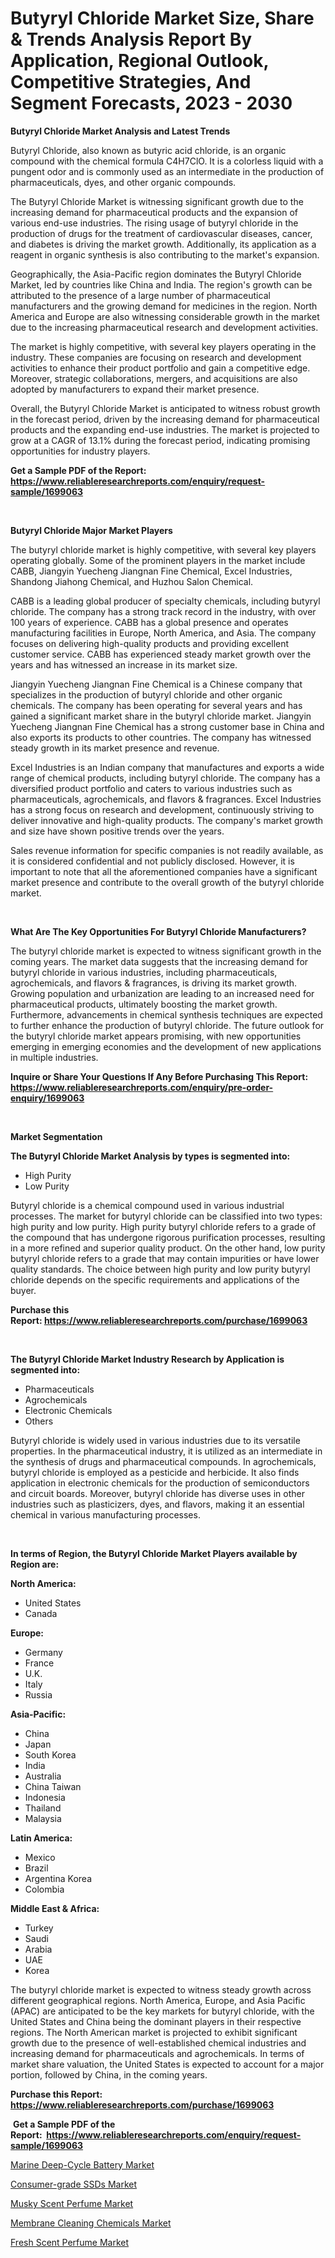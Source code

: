 <p><h1>Butyryl Chloride Market Size, Share & Trends Analysis Report By Application, Regional Outlook, Competitive Strategies, And Segment Forecasts, 2023 - 2030</h1></p><p><strong>Butyryl Chloride Market Analysis and Latest Trends</strong></p>
<p><p>Butyryl Chloride, also known as butyric acid chloride, is an organic compound with the chemical formula C4H7ClO. It is a colorless liquid with a pungent odor and is commonly used as an intermediate in the production of pharmaceuticals, dyes, and other organic compounds.</p><p>The Butyryl Chloride Market is witnessing significant growth due to the increasing demand for pharmaceutical products and the expansion of various end-use industries. The rising usage of butyryl chloride in the production of drugs for the treatment of cardiovascular diseases, cancer, and diabetes is driving the market growth. Additionally, its application as a reagent in organic synthesis is also contributing to the market's expansion.</p><p>Geographically, the Asia-Pacific region dominates the Butyryl Chloride Market, led by countries like China and India. The region's growth can be attributed to the presence of a large number of pharmaceutical manufacturers and the growing demand for medicines in the region. North America and Europe are also witnessing considerable growth in the market due to the increasing pharmaceutical research and development activities.</p><p>The market is highly competitive, with several key players operating in the industry. These companies are focusing on research and development activities to enhance their product portfolio and gain a competitive edge. Moreover, strategic collaborations, mergers, and acquisitions are also adopted by manufacturers to expand their market presence.</p><p>Overall, the Butyryl Chloride Market is anticipated to witness robust growth in the forecast period, driven by the increasing demand for pharmaceutical products and the expanding end-use industries. The market is projected to grow at a CAGR of 13.1% during the forecast period, indicating promising opportunities for industry players.</p></p>
<p><strong>Get a Sample PDF of the Report:&nbsp; <a href="https://www.reliableresearchreports.com/enquiry/request-sample/1699063">https://www.reliableresearchreports.com/enquiry/request-sample/1699063</a></strong></p>
<p>&nbsp;</p>
<p><strong>Butyryl Chloride Major Market Players</strong></p>
<p><p>The butyryl chloride market is highly competitive, with several key players operating globally. Some of the prominent players in the market include CABB, Jiangyin Yuecheng Jiangnan Fine Chemical, Excel Industries, Shandong Jiahong Chemical, and Huzhou Salon Chemical.</p><p>CABB is a leading global producer of specialty chemicals, including butyryl chloride. The company has a strong track record in the industry, with over 100 years of experience. CABB has a global presence and operates manufacturing facilities in Europe, North America, and Asia. The company focuses on delivering high-quality products and providing excellent customer service. CABB has experienced steady market growth over the years and has witnessed an increase in its market size.</p><p>Jiangyin Yuecheng Jiangnan Fine Chemical is a Chinese company that specializes in the production of butyryl chloride and other organic chemicals. The company has been operating for several years and has gained a significant market share in the butyryl chloride market. Jiangyin Yuecheng Jiangnan Fine Chemical has a strong customer base in China and also exports its products to other countries. The company has witnessed steady growth in its market presence and revenue.</p><p>Excel Industries is an Indian company that manufactures and exports a wide range of chemical products, including butyryl chloride. The company has a diversified product portfolio and caters to various industries such as pharmaceuticals, agrochemicals, and flavors & fragrances. Excel Industries has a strong focus on research and development, continuously striving to deliver innovative and high-quality products. The company's market growth and size have shown positive trends over the years.</p><p>Sales revenue information for specific companies is not readily available, as it is considered confidential and not publicly disclosed. However, it is important to note that all the aforementioned companies have a significant market presence and contribute to the overall growth of the butyryl chloride market.</p></p>
<p>&nbsp;</p>
<p><strong>What Are The Key Opportunities For Butyryl Chloride Manufacturers?</strong></p>
<p><p>The butyryl chloride market is expected to witness significant growth in the coming years. The market data suggests that the increasing demand for butyryl chloride in various industries, including pharmaceuticals, agrochemicals, and flavors & fragrances, is driving its market growth. Growing population and urbanization are leading to an increased need for pharmaceutical products, ultimately boosting the market growth. Furthermore, advancements in chemical synthesis techniques are expected to further enhance the production of butyryl chloride. The future outlook for the butyryl chloride market appears promising, with new opportunities emerging in emerging economies and the development of new applications in multiple industries.</p></p>
<p><strong>Inquire or Share Your Questions If Any Before Purchasing This Report: <a href="https://www.reliableresearchreports.com/enquiry/pre-order-enquiry/1699063">https://www.reliableresearchreports.com/enquiry/pre-order-enquiry/1699063</a></strong></p>
<p>&nbsp;</p>
<p><strong>Market Segmentation</strong></p>
<p><strong>The Butyryl Chloride Market Analysis by types is segmented into:</strong></p>
<p><ul><li>High Purity</li><li>Low Purity</li></ul></p>
<p><p>Butyryl chloride is a chemical compound used in various industrial processes. The market for butyryl chloride can be classified into two types: high purity and low purity. High purity butyryl chloride refers to a grade of the compound that has undergone rigorous purification processes, resulting in a more refined and superior quality product. On the other hand, low purity butyryl chloride refers to a grade that may contain impurities or have lower quality standards. The choice between high purity and low purity butyryl chloride depends on the specific requirements and applications of the buyer.</p></p>
<p><strong>Purchase this Report:&nbsp;<a href="https://www.reliableresearchreports.com/purchase/1699063">https://www.reliableresearchreports.com/purchase/1699063</a></strong></p>
<p>&nbsp;</p>
<p><strong>The Butyryl Chloride Market Industry Research by Application is segmented into:</strong></p>
<p><ul><li>Pharmaceuticals</li><li>Agrochemicals</li><li>Electronic Chemicals</li><li>Others</li></ul></p>
<p><p>Butyryl chloride is widely used in various industries due to its versatile properties. In the pharmaceutical industry, it is utilized as an intermediate in the synthesis of drugs and pharmaceutical compounds. In agrochemicals, butyryl chloride is employed as a pesticide and herbicide. It also finds application in electronic chemicals for the production of semiconductors and circuit boards. Moreover, butyryl chloride has diverse uses in other industries such as plasticizers, dyes, and flavors, making it an essential chemical in various manufacturing processes.</p></p>
<p>&nbsp;</p>
<p><strong>In terms of Region, the Butyryl Chloride Market Players available by Region are:</strong></p>
<p>
    <p> <strong> North America: </strong>
        <ul>
            <li>United States</li>
            <li>Canada</li>
        </ul>
        </p> 
    <p> <strong> Europe: </strong>
        <ul>
            <li>Germany</li>
            <li>France</li>
            <li>U.K.</li>
            <li>Italy</li>
            <li>Russia</li>
        </ul>
        </p> 
    <p> <strong> Asia-Pacific: </strong>
        <ul>
            <li>China</li>
            <li>Japan</li>
            <li>South Korea</li>
            <li>India</li>
            <li>Australia</li>
            <li>China Taiwan</li>
            <li>Indonesia</li>
            <li>Thailand</li>
            <li>Malaysia</li>
        </ul>
        </p> 
    <p> <strong> Latin America: </strong>
        <ul>
            <li>Mexico</li>
            <li>Brazil</li>
            <li>Argentina Korea</li>
            <li>Colombia</li>
        </ul>
        </p> 
    <p> <strong> Middle East & Africa: </strong>
        <ul>
            <li>Turkey</li>
            <li>Saudi</li>
            <li>Arabia</li>
            <li>UAE</li>
            <li>Korea</li>
        </ul>
    </p>
    </p>
<p><p>The butyryl chloride market is expected to witness steady growth across different geographical regions. North America, Europe, and Asia Pacific (APAC) are anticipated to be the key markets for butyryl chloride, with the United States and China being the dominant players in their respective regions. The North American market is projected to exhibit significant growth due to the presence of well-established chemical industries and increasing demand for pharmaceuticals and agrochemicals. In terms of market share valuation, the United States is expected to account for a major portion, followed by China, in the coming years.</p></p>
<p><strong>Purchase this Report: <a href="https://www.reliableresearchreports.com/purchase/1699063">https://www.reliableresearchreports.com/purchase/1699063</a></strong></p>
<p>&nbsp;<strong>Get a Sample PDF of the Report:&nbsp;&nbsp;<a href="https://www.reliableresearchreports.com/enquiry/request-sample/1699063">https://www.reliableresearchreports.com/enquiry/request-sample/1699063</a></strong></p>
<p><strong></strong></p>
<p><p><a href="https://medium.com/@albanaduro2018/marine-deep-cycle-battery-market-report-reveals-the-latest-trends-and-growth-opportunities-of-this-709d8017e5ed">Marine Deep-Cycle Battery Market</a></p><p><a href="https://medium.com/@besaagolli28/consumer-grade-ssds-market-outlook-industry-overview-and-forecast-2023-to-2030-5ade70d02e04">Consumer-grade SSDs Market</a></p><p><a href="https://github.com/Chiragrp26/Market-Research-Report-List-1/blob/main/musky-scent-perfume-market.md">Musky Scent Perfume Market</a></p><p><a href="https://www.linkedin.com/pulse/membrane-cleaning-chemicals-market-size-2023-2030-global-c6vhf/">Membrane Cleaning Chemicals Market</a></p><p><a href="https://github.com/AKSHATREPORTPRIME/Market-Research-Report-List-1/blob/main/fresh-scent-perfume-market.md">Fresh Scent Perfume Market</a></p></p>